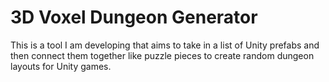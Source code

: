 # 3D Voxel Dungeon Generator

This is a tool I am developing that aims to take in a list of Unity prefabs and then connect them together like puzzle pieces to create random dungeon layouts for Unity games.
